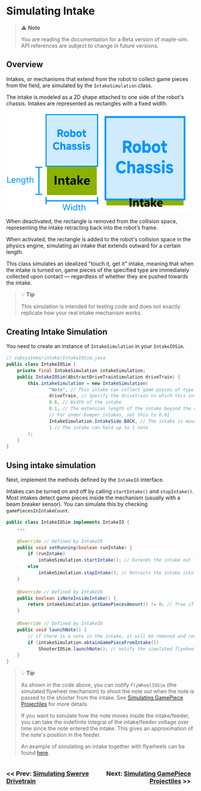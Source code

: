 # Simulating Intake
> ⚠️ **Note**
>
> You are reading the documentation for a Beta version of maple-sim. API references are subject to change in future versions.

## Overview
Intakes, or mechanisms that extend from the robot to collect game pieces from the field, are simulated by the `IntakeSimulation` class.

The intake is modeled as a 2D shape attached to one side of the robot's chassis. Intakes are represented as rectangles with a fixed width.

<div style="display: flex;">
    <img src="media/intakesim2.png" style="width: 49%;">
    <img src="media/intakesim3.png" style="width: 49%;">
</div>

When deactivated, the rectangle is removed from the collision space, representing the intake retracting back into the robot’s frame.

When activated, the rectangle is added to the robot's collision space in the physics engine, simulating an intake that extends outward for a certain length.

This class simulates an idealized "touch it, get it" intake, meaning that when the intake is turned on, game pieces of the specified type are immediately collected upon contact — regardless of whether they are pushed towards the intake.

> 💡 **Tip**
>
> This simulation is intended for testing code and does not exactly replicate how your real intake mechanism works.


## Creating Intake Simulation
You need to create an instance of `IntakeSimulation` in your `IntakeIOSim`.

```java
// subsystems/intake/IntakeIOSim.java
public class IntakeIOSim {
    private final IntakeSimulation intakeSimulation;
    public IntakeIOSim(AbstractDriveTrainSimulation driveTrain) {
        this.intakeSimulation = new IntakeSimulation(
                "Note", // This intake can collect game pieces of type "Note"
                driveTrain, // Specify the drivetrain to which this intake is attached
                0.6, // Width of the intake
                0.1, // The extension length of the intake beyond the robot's frame
                // For under-bumper intakes, set this to 0.01
                IntakeSimulation.IntakeSide.BACK, // The intake is mounted on the back side of the chassis
                1 // The intake can hold up to 1 note
        );
    }
}
```

## Using intake simulation
Next, implement the methods defined by the `IntakeIO` interface.

Intakes can be turned on and off by calling `startIntake()` and `stopIntake()`.
Most intakes detect game pieces inside the mechanism (usually with a beam breaker sensor). You can simulate this by checking `gamePiecesInIntakeCount`.

```java
public class IntakeIOSim implements IntakeIO {
    ...

    @Override // Defined by IntakeIO
    public void setRunning(boolean runIntake) {
        if (runIntake)
            intakeSimulation.startIntake(); // Extends the intake out from the chassis frame and starts detecting contacts with game pieces
        else
            intakeSimulation.stopIntake(); // Retracts the intake into the chassis frame, disabling game piece collection
    }

    @Override // Defined by IntakeIO
    public boolean isNoteInsideIntake() {
        return intakeSimulation.getGamePiecesAmount() != 0; // True if there is a game piece in the intake
    }

    @Override // Defined by IntakeIO
    public void launchNote() {
        // if there is a note in the intake, it will be removed and return true; otherwise, returns false
        if (intakeSimulation.obtainGamePieceFromIntake())
            ShooterIOSim.launchNote(); // notify the simulated flywheels to launch a note
    }
}

```

> 💡 **Tip**
> 
> As shown in the code above, you can notify `FlyWheelIOSim` (the simulated flywheel mechansim) to shoot the note out when the note is passed to the shooter from the intake. See [Simulating GamePiece Projectiles](./6_SIMULATING_PROJECTILES.MD) for more details.
>
>
> If you want to simulate how the note moves inside the intake/feeder, you can take the indefinite integral of the intake/feeder voltage over time since the note entered the intake.  This gives an approximation of the note's position in the feeder.
> 
> An example of simulating an intake together with flywheels can be found [here](https://github.com/Shenzhen-Robotics-Alliance/maple-sim/blob/main/templates/AdvantageKit_AdvancedSwerveDriveProject/src/main/java/frc/robot/subsystems/intake/IntakeIOSim.java).


<div style="display:flex">
    <h3 style="width:49%"><< Prev: <a href="https://shenzhen-robotics-alliance.github.io/maple-sim/3_SWERVE_SIMULATION_OVERVIEW.html">Simulating Swerve Drivetrain</a></h3>
    <h3 style="width:49%" align="right">Next: <a href="https://shenzhen-robotics-alliance.github.io/maple-sim/5_SIMULATING_PROJECTILES.html">Simulating GamePiece Projectiles</a> >></h3>
</div>